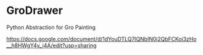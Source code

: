 # GroDrawer
Python Abstraction for Gro Painting

https://docs.google.com/document/d/1dYouDTLQ7IQNbIN0j2QbFCKoi3zHo__h8HWgY4y_j4A/edit?usp=sharing
